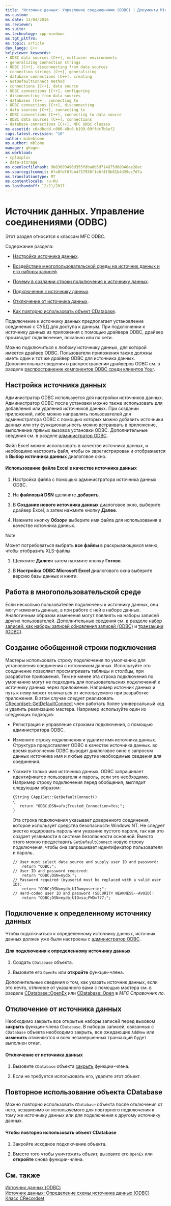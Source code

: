 ```yaml
---
title: "Источник данных: Управление соединениями (ODBC) | Документы Microsoft"
ms.custom: 
ms.date: 11/04/2016
ms.reviewer: 
ms.suite: 
ms.technology: cpp-windows
ms.tgt_pltfrm: 
ms.topic: article
dev_langs: C++
helpviewer_keywords:
- ODBC data sources [C++], multiuser environments
- generalizing connection strings
- ODBC [C++], disconnecting from data sources
- connection strings [C++], generalizing
- database connections [C++], creating
- GetDefaultConnect method
- connections [C++], data source
- ODBC connections [C++], configuring
- disconnecting from data sources
- databases [C++], connecting to
- ODBC connections [C++], disconnecting
- data sources [C++], connecting to
- ODBC connections [C++], connecting to data source
- ODBC data sources [C++], connections
- database connections [C++], MFC ODBC classes
ms.assetid: c0adbcdd-c000-40c6-b199-09ffdc7b6ef2
caps.latest.revision: "10"
author: mikeblome
ms.author: mblome
manager: ghogen
ms.workload:
- cplusplus
- data-storage
ms.openlocfilehash: 9b83093496d355fdba8b5d714875d08040ae28ac
ms.sourcegitcommit: 8fa8fdf0fbb4f57950f1e8f4f9b81b4d39ec7d7a
ms.translationtype: MT
ms.contentlocale: ru-RU
ms.lasthandoff: 12/21/2017
---
```

# <a name="data-source-managing-connections-odbc"></a>Источник данных. Управление соединениями (ODBC)
Этот раздел относится к классам MFC ODBC.  
  
 Содержание раздела:  
  
-   [Настройка источника данных](#_core_configuring_a_data_source).  
  
-   [Воздействие многопользовательской среды на источник данных и его наборы записей](#_core_working_in_a_multiuser_environment).  
  
-   [Почему в создании строки подключения к источнику данных](#_core_generalizing_the_connection_string).  
  
-   [Подключение к источнику данных](#_core_connecting_to_a_specific_data_source).  
  
-   [Отключение от источника данных](#_core_disconnecting_from_a_data_source).  
  
-   [Как повторно использовать объект CDatabase](#_core_reusing_a_cdatabase_object).  
  
 Подключение к источнику данных предполагает установление соединения с СУБД для доступа к данным. При подключении к источнику данных из приложения с помощью драйвера ODBC, драйвер производит подключение, локально или по сети.  
  
 Можно подключиться к любому источнику данных, для которой имеется драйвер ODBC. Пользователи приложения также должны иметь один и тот же драйвер ODBC для источника данных. Дополнительные сведения о распространении драйверов ODBC см. в разделе [распространение компонентов ODBC среди клиентов Your](../../data/odbc/redistributing-odbc-components-to-your-customers.md).  
  
##  <a name="_core_configuring_a_data_source"></a>Настройка источника данных  
 Администратор ODBC используется для настройки источников данных. Администратор ODBC после установки можно также использовать для добавления или удаления источников данных. При создании приложений, либо можно направлять пользователей для администратора ODBC с помощью которых можно добавить источники данных или эту функциональность можно встраивать в приложение, выполнение прямых вызовов установки ODBC. Дополнительные сведения см. в разделе [администратор ODBC](../../data/odbc/odbc-administrator.md).  
  
 Файл Excel можно использовать в качестве источника данных, и необходимо настроить файл, чтобы он зарегистрирован и отображается в **Выбор источника данных** диалоговое окно.  
  
#### <a name="to-use-an-excel-file-as-a-data-source"></a>Использование файла Excel в качестве источника данных  
  
1.  Настройка файла с помощью администратора источника данных ODBC.  
  
2.  На **файловый DSN** щелкните **добавить**.  
  
3.  В **Создание нового источника данных** диалоговое окно, выберите драйвер Excel, а затем нажмите кнопку **Далее**.  
  
4.  Нажмите кнопку **Обзор**и выберите имя файла для использования в качестве источника данных.  
  
> [!NOTE]
>  Может потребоваться выбрать **все файлы** в раскрывающемся меню, чтобы отобразить XLS-файлы.  
  
1.  Щелкните **Далее**и затем нажмите кнопку **Готово**.  
  
2.  В **Настройка ODBC Microsoft Excel** диалогового окна выберите версию базы данных и книги.  
  
##  <a name="_core_working_in_a_multiuser_environment"></a>Работа в многопользовательской среде  
 Если несколько пользователей подключены к источнику данных, они могут изменять данные, а при работе с ней в наборе данных. Аналогичным образом изменения могут повлиять на наборы записей других пользователей. Дополнительные сведения см. в разделе [набор записей: как наборы записей обновления записей (ODBC)](../../data/odbc/recordset-how-recordsets-update-records-odbc.md) и [транзакции (ODBC)](../../data/odbc/transaction-odbc.md).  
  
##  <a name="_core_generalizing_the_connection_string"></a>Создание обобщенной строки подключения  
 Мастеры использовать строку подключения по умолчанию для установления соединения с источником данных. Используйте это соединение позволяет просматривать таблицы и столбцы, при разработке приложения. Тем не менее эта строка подключения по умолчанию могут не подходить для пользовательских подключений к источнику данных через приложение. Например источник данных и путь к нему может отличаться от используемого при разработке приложения. В этом случае следует реализовать [CRecordset::GetDefaultConnect](../../mfc/reference/crecordset-class.md#getdefaultconnect) член работать более универсальный код и удалить реализацию мастера. Например используйте один из следующих подходов:  
  
-   Регистрация и управление строками подключения, с помощью администратора ODBC.  
  
-   Измените строку подключения и удалите имя источника данных. Структура предоставляет ODBC в качестве источника данных. во время выполнения ODBC выводит диалоговое окно с запросом данных источника имя и любые другие необходимые сведения для соединения.  
  
-   Укажите только имя источника данных. ODBC запрашивает идентификатор пользователя и пароль, если это необходимо. Например строку подключения перед обобщения, выглядит следующим образом:  
  
    ```  
    CString CApp1Set::GetDefaultConnect()  
    {  
       return "ODBC;DSN=afx;Trusted_Connection=Yes;";  
    }  
    ```  
  
     Эта строка подключения указывает доверенного соединения, которое использует средства безопасности Windows NT. Не следует жестко кодировать пароль или указание пустого пароля, так как это создает уязвимости в системе безопасности основной. Вместо этого можно предоставить `GetDefaultConnect` новую строку подключения, чтобы она запрашивает идентификатор пользователя и пароль.  
  
    ```  
    // User must select data source and supply user ID and password:  
        return "ODBC;";  
    // User ID and password required:  
        return "ODBC;DSN=mydb;";  
    // Password required (myuserid must be replaced with a valid user ID):  
        return "ODBC;DSN=mydb;UID=myuserid;";  
    // Hard-coded user ID and password (SECURITY WEAKNESS--AVOID):  
        return "ODBC;DSN=mydb;UID=sa;PWD=777;";  
    ```  
  
##  <a name="_core_connecting_to_a_specific_data_source"></a>Подключение к определенному источнику данных  
 Чтобы подключиться к определенному источнику данных, источник данных должен уже были настроены с [администратор ODBC](../../data/odbc/odbc-administrator.md).  
  
#### <a name="to-connect-to-a-specific-data-source"></a>Для подключения к определенному источнику данных  
  
1.  Создать `CDatabase` объекта.  
  
2.  Вызовите его `OpenEx` или **откройте** функции-члена.  
  
 Дополнительные сведения о том, как указать источник данных, если это нечто, отличное от указанного вами с помощью мастера см. в разделе [CDatabase::OpenEx](../../mfc/reference/cdatabase-class.md#openex) или [CDatabase::Open](../../mfc/reference/cdatabase-class.md#open) в *MFC Справочник по*.  
  
##  <a name="_core_disconnecting_from_a_data_source"></a>Отключение от источника данных  
 Необходимо закрыть все открытые наборы записей перед вызовом **закрыть** функции-члена `CDatabase`. В наборах записей, связанных с `CDatabase` объекта необходимо закрыть, все ожидающие `AddNew` или **изменить** отменяются и всех незавершенных транзакций будет выполнен откат.  
  
#### <a name="to-disconnect-from-a-data-source"></a>Отключение от источника данных  
  
1.  Вызовите `CDatabase` объекта [закрыть](../../mfc/reference/cdatabase-class.md#close) функции-члена.  
  
2.  Если не требуется использовать его, удалите этот объект.  
  
##  <a name="_core_reusing_a_cdatabase_object"></a>Повторное использование объекта CDatabase  
 Можно повторно использовать `CDatabase` объекта после отключения от него, независимо от используемого для повторного подключения к тому же источнику данных или для подключения к другому источнику данных.  
  
#### <a name="to-reuse-a-cdatabase-object"></a>Чтобы повторно использовать объект CDatabase  
  
1.  Закройте исходное подключение объекта.  
  
2.  Вместо того чтобы уничтожить объект, вызовите его `OpenEx` или **откройте** снова функции-члена.  
  
## <a name="see-also"></a>См. также  
 [Источник данных (ODBC)](../../data/odbc/data-source-odbc.md)   
 [Источник данных: Определение схемы источника данных (ODBC)](../../data/odbc/data-source-determining-the-schema-of-the-data-source-odbc.md)   
 [Класс CRecordset](../../mfc/reference/crecordset-class.md)
